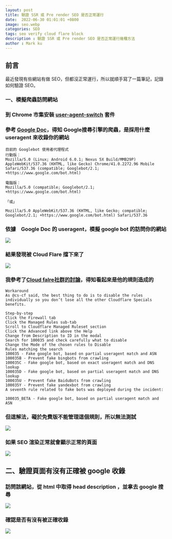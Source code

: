 ```yaml
---
layout: post
title: 驗證 SSR 或 Pre render SEO 是否正常運行
date:  2022-06-30 01:01:01 +0800
image: seo.webp
categories: SEO
tags: seo verify cloud flare block
description : 驗證 SSR 或 Pre render SEO 是否正常運行幾種方法
author : Mark ku
---
```

## 前言
最近發現有些網站有做 SEO，但都沒正常運行，所以就順手寫了一篇筆記，記錄如何驗證 SEO。

### 一、模擬爬蟲訪問網站
### 到 Chrome 市集安裝 [user-agent-switch](https://chrome.google.com/webstore/detail/user-agent-switcher-for-c/djflhoibgkdhkhhcedjiklpkjnoahfmg?hl=zh-TW) 套件

### 參考 [Google Doc](https://developers.google.com/search/blog/2019/10/updating-user-agent-of-googlebot)，得知 Google搜尋引擎的爬蟲，是採用什麼 useragent 來收錄你的網站

```
目前的 Googlebot 使用者代理程式
行動版：
Mozilla/5.0 (Linux; Android 6.0.1; Nexus 5X Build/MMB29P) AppleWebKit/537.36 (KHTML, like Gecko) Chrome/41.0.2272.96 Mobile Safari/537.36 (compatible; Googlebot/2.1; +https://www.google.com/bot.html)

電腦版：
Mozilla/5.0 (compatible; Googlebot/2.1; +https://www.google.com/bot.html)

「或」

Mozilla/5.0 AppleWebKit/537.36 (KHTML, like Gecko; compatible; Googlebot/2.1; +https://www.google.com/bot.html) Safari/537.36
```

### 依據　Google Doc 的 useragent，模擬 google bot 的訪問你的網站
![](https://i.imgur.com/3K3T80i.png)
### 結果發現被 Cloud Flare 擋下來了
![](https://i.imgur.com/LQMIVyW.png)

### 我參考了[Cloud falre社群的討論](https://community.cloudflare.com/t/cloudflare-managed-special-rules-are-blocking-googlebot/82911/14)，得知看起來是他的規則造成的

```
Workaround
As @cs-cf said, the best thing to do is to disable the rules individually so you don’t lose all the other Cloudflare Specials benefits.

Step-by-step
Click the Firewall tab
Click the Managed Rules sub-tab
Scroll to Cloudflare Managed Ruleset section
Click the Advanced link above the Help
Change from Description to ID in the modal
Search for 100035 and check carefully what to disable
Change the Mode of the chosen rules to Disable
Rules matching the search
100035 - Fake google bot, based on partial useragent match and ASN
100035B - Prevent fake bingbots from crawling
100035C - Fake google bot, based on exact useragent match and DNS lookup
100035D - Fake google bot, based on partial useragent match and DNS lookup
100035U - Prevent fake BaiduBots from crawling
100035Y - Prevent fake yandexbot from crawling
A seventh rule related to fake bots was deployed during the incident:

100035_BETA - Fake google bot, based on partial useragent match and ASN
```
### 但這解法，礙於免費版不能管理這個規則，所以無法測試
![](https://i.imgur.com/smFNMo1.png)

### 如果 SEO 渲染正常就會顯示正常的頁面
![](https://i.imgur.com/TZci26Z.jpg)
## 二、驗證頁面有沒有正確被 google 收錄

### 訪問該網站，從 html 中取得 head description ，並拿去 google 搜尋
![](https://i.imgur.com/R4ac5dl.png)

### 確認是否有沒有被正確收錄
![](https://i.imgur.com/55WLOCy.png)

